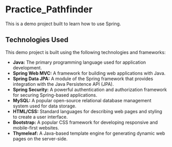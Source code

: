 # Practice_Pathfinder

This is a demo project built to learn how to use Spring.

## Technologies Used
This demo project is built using the following technologies and frameworks:
* **Java:** The primary programming language used for application development.
* **Spring Web MVC:** A framework for building web applications with Java.
* **Spring Data JPA:** A module of the Spring framework that provides integration with the Java Persistence API (JPA).
* **Spring Security:** A powerful authentication and authorization framework for securing Spring-based applications.
* **MySQL:** A popular open-source relational database management system used for data storage.
* **HTML/CSS:** Standard languages for describing web pages and styling to create a user interface.
* **Bootstrap:** A popular CSS framework for developing responsive and mobile-first websites.
* **Thymeleaf:** A Java-based template engine for generating dynamic web pages on the server-side.
